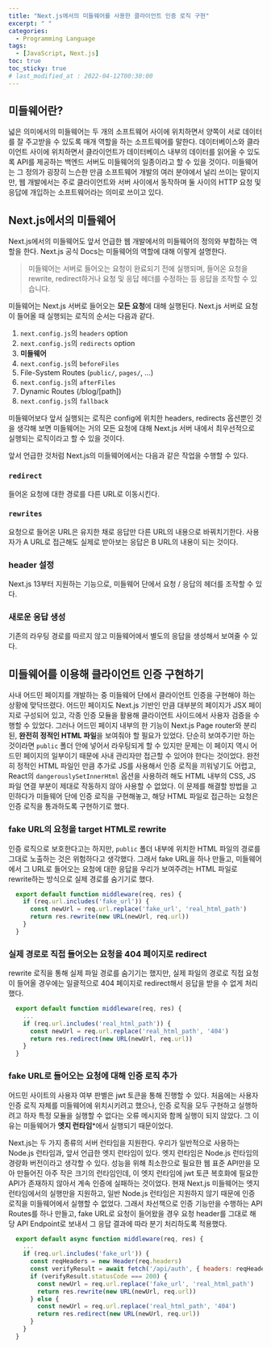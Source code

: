 ```yaml
---
title: "Next.js에서의 미들웨어를 사용한 클라이언트 인증 로직 구현"
excerpt: " "
categories:
  - Programming Language
tags:
  - [JavaScript, Next.js]
toc: true
toc_sticky: true
# last_modified_at : 2022-04-12T00:30:00
---
```


## 미들웨어란?

넓은 의미에서의 미들웨어는 두 개의 소프트웨어 사이에 위치하면서 양쪽이 서로 데이터를 잘 주고받을 수 있도록 매개 역할을 하는 소프트웨어를 말한다. 데이터베이스와 클라이언트 사이에 위치하면서 클라이언트가 데이터베이스 내부의 데이터를 읽어올 수 있도록 API를 제공하는 백엔드 서버도 미들웨어의 일종이라고 할 수 있을 것이다. 미들웨어는 그 정의가 굉장히 느슨한 만큼 소프트웨어 개발의 여러 분야에서 널리 쓰이는 말이지만, 웹 개발에서는 주로 클라이언트와 서버 사이에서 동작하며 둘 사이의 HTTP 요청 및 응답에 개입하는 소프트웨어라는 의미로 쓰이고 있다.

## Next.js에서의 미들웨어

Next.js에서의 미들웨어도 앞서 언급한 웹 개발에서의 미들웨어의 정의와 부합하는 역할을 한다. Next.js 공식 Docs는 미들웨어의 역할에 대해 이렇게 설명한다.

> 미들웨어는 서버로 들어오는 요청이 완료되기 전에 실행되며, 들어온 요청을 rewrite, redirect하거나 요청 및 응답 헤더를 수정하는 등 응답을 조작할 수 있습니다.

미들웨어는 Next.js 서버로 들어오는 **모든 요청**에 대해 실행된다. Next.js 서버로 요청이 들어올 때 실행되는 로직의 순서는 다음과 같다.

1. `next.config.js`의 `headers` option
2. `next.config.js`의 `redirects` option
3. **미들웨어**
4. `next.config.js`의 `beforeFiles`
5. File-System Routes (`public/`, `pages/`, ...)
6. `next.config.js`의 `afterFiles`
7. Dynamic Routes (/blog/[path])
8. `next.config.js`의 `fallback`

미들웨어보다 앞서 실행되는 로직은 config에 위치한 headers, redirects 옵션뿐인 것을 생각해 보면 미들웨어는 거의 모든 요청에 대해 Next.js 서버 내에서 최우선적으로 실행되는 로직이라고 할 수 있을 것이다.

앞서 언급한 것처럼 Next.js의 미들웨어에서는 다음과 같은 작업을 수행할 수 있다.

### `redirect`

들어온 요청에 대한 경로를 다른 URL로 이동시킨다.

### `rewrites`

요청으로 들어온 URL은 유지한 채로 응답만 다른 URL의 내용으로 바꿔치기한다. 사용자가 A URL로 접근해도 실제로 받아보는 응답은 B URL의 내용이 되는 것이다.

### header 설정

Next.js 13부터 지원하는 기능으로, 미들웨어 단에서 요청 / 응답의 헤더를 조작할 수 있다.

### 새로운 응답 생성

기존의 라우팅 경로를 따르지 않고 미들웨어에서 별도의 응답을 생성해서 보여줄 수 있다.

## 미들웨어를 이용해 클라이언트 인증 구현하기

사내 어드민 페이지를 개발하는 중 미들웨어 단에서 클라이언트 인증을 구현해야 하는 상황에 맞닥뜨렸다. 어드민 페이지도 Next.js 기반인 만큼 대부분의 페이지가 JSX 페이지로 구성되어 있고, 각종 인증 모듈을 활용해 클라이언트 사이드에서 사용자 검증을 수행할 수 있었다. 그러나 어드민 페이지 내부의 한 기능이 Next.js Page router와 분리된, **완전히 정적인 HTML 파일**을 보여줘야 할 필요가 있었다. 단순히 보여주기만 하는 것이라면 `public` 폴더 안에 넣어서 라우팅되게 할 수 있지만 문제는 이 페이지 역시 어드민 페이지의 일부이기 때문에 사내 관리자만 접근할 수 있어야 한다는 것이었다. 완전히 정적인 HTML 파일인 만큼 추가로 JS를 사용해서 인증 로직을 끼워넣기도 어렵고, React의 `dangerouslySetInnerHtml` 옵션을 사용하려 해도 HTML 내부의 CSS, JS 파일 연결 부분이 제대로 작동하지 않아 사용할 수 없었다. 이 문제를 해결할 방법을 고민하다가 미들웨어 단에 인증 로직을 구현해놓고, 해당 HTML 파일로 접근하는 요청은 인증 로직을 통과하도록 구현하기로 했다.

### fake URL의 요청을 target HTML로 rewrite

인증 로직으로 보호한다고는 하지만, `public` 폴더 내부에 위치한 HTML 파일의 경로를 그대로 노출하는 것은 위험하다고 생각했다. 그래서 fake URL을 하나 만들고, 미들웨어에서 그 URL로 들어오는 요청에 대한 응답을 우리가 보여주려는 HTML 파일로 rewrite하는 방식으로 실제 경로를 숨기기로 했다.

```javascript
  export default function middleware(req, res) {
    if (req.url.includes('fake_url')) {
      const newUrl = req.url.replace('fake_url', 'real_html_path')
      return res.rewrite(new URL(newUrl, req.url))
    }
  }
```

### 실제 경로로 직접 들어오는 요청을 404 페이지로 redirect

rewrite 로직을 통해 실제 파일 경로를 숨기기는 했지만, 실제 파일의 경로로 직접 요청이 들어올 경우에는 일괄적으로 404 페이지로 redirect해서 응답을 받을 수 없게 처리했다.

```javascript
  export default function middleware(req, res) {
    ...
    if (req.url.includes('real_html_path')) {
      const newUrl = req.url.replace('real_html_path', '404')
      return res.redirect(new URL(newUrl, req.url))
    }
  }
```

### fake URL로 들어오는 요청에 대해 인증 로직 추가

어드민 사이트의 사용자 여부 판별은 jwt 토큰을 통해 진행할 수 있다. 처음에는 사용자 인증 로직 자체를 미들웨어에 위치시키려고 했으나, 인증 로직을 모두 구현하고 실행하려고 하자 특정 모듈을 실행할 수 없다는 오류 메시지와 함께 실행이 되지 않았다. 그 이유는 미들웨어가 **엣지 런타임***에서 실행되기 때문이었다.

Next.js는 두 가지 종류의 서버 런타임을 지원한다. 우리가 일반적으로 사용하는 Node.js 런타임과, 앞서 언급한 엣지 런타임이 있다. 엣지 런타임은 Node.js 런타임의 경량화 버전이라고 생각할 수 있다. 성능을 위해 최소한으로 필요한 웹 표준 API만을 모아 만들어진 아주 작은 크기의 런타임인데, 이 엣지 런타임에 jwt 토큰 복호화에 필요한 API가 존재하지 않아서 계속 인증에 실패하는 것이었다. 현재 Next.js 미들웨어는 엣지 런타임에서의 실행만을 지원하고, 일반 Node.js 런타임은 지원하지 않기 때문에 인증 로직을 미들웨어에서 실행할 수 없었다. 그래서 차선책으로 인증 기능만을 수행하는 API Routes를 하나 만들고, fake URL로 요청이 들어왔을 경우 요청 header를 그대로 해당 API Endpoint로 보내서 그 응답 결과에 따라 분기 처리하도록 적용했다.

```javascript
  export default async function middleware(req, res) {
    ...
    if (req.url.includes('fake_url')) {
      const reqHeaders = new Header(req.headers)
      const verifyResult = await fetch('/api/auth', { headers: reqHeaders })
      if (verifyResult.statusCode === 200) {
        const newUrl = req.url.replace('fake_url', 'real_html_path')
        return res.rewrite(new URL(newUrl, req.url))
      } else {
        const newUrl = req.url.replace('real_html_path', '404')
        return res.redirect(new URL(newUrl, req.url))
      }
    }
  }
```